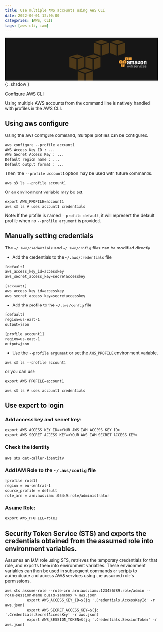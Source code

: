 ```yaml
---
title: Use multiple AWS accounts using AWS CLI
date: 2022-06-01 12:00:00
categories: [AWS, CLI]
tags: [aws-cli, iam]
---
```

<script defer data-domain="senad-d.github.io" src="https://plus.seki.ink/js/script.js"></script>
![](https://github.com/senad-d/senad-d.github.io/blob/main/_media/images/backgroun.png?raw=true){: .shadow }

[Configure AWS CLI](https://docs.aws.amazon.com/cli/latest/userguide/cli-chap-configure.html)

Using multiple AWS accounts from the command line is natively handled with profiles in the AWS CLI.

## Using aws configure
Using the aws configure command, multiple profiles can be configured.
```shell
aws configure --profile account1
AWS Access Key ID : ...
AWS Secret Access Key : ...
Default region name : ...
Default output format : ...
```

Then, the `--profile account1` option may be used with future commands.
```shell
aws s3 ls --profile account1
```

Or an environment variable may be set.
```shell
export AWS_PROFILE=account1
aws s3 ls # uses account1 credentials
```
Note: If the profile is named `--profile default`, it will represent the default profile when no `--profile argument` is provided.

## Manually setting credentials
The `~/.aws/credentials` and `~/.aws/config` files can be modified directly.

- Add the credentials to the `~/.aws/credentials` file

```shell
[default]
aws_access_key_id=accesskey
aws_secret_access_key=secretaccesskey

[account1]
aws_access_key_id=accesskey
aws_secret_access_key=secretaccesskey
```

- Add the profile to the `~/.aws/config` file

```shell
[default]
region=us-east-1
output=json

[profile account1]
region=us-east-1
output=json
```

- Use the `--profile argument` or set the `AWS_PROFILE` environment variable.

```shell
aws s3 ls --profile account1
```

or you can use

```shell
export AWS_PROFILE=account1

aws s3 ls # uses account1 credentials
```

## Use export to login

### Add access key and secret key:
```shell
export AWS_ACCESS_KEY_ID=<YOUR_AWS_IAM_ACCESS_KEY_ID>  
export AWS_SECRET_ACCESS_KEY=<YOUR_AWS_IAM_SECRET_ACCESS_KEY>
```

### Check the identity
```shell
aws sts get-caller-identity
```

### Add IAM Role to the `~/.aws/config` file
```shell
[profile role1]
region = eu-central-1
source_profile = default
role_arn = arn:aws:iam::05449:role/administrator
```
### Asume Role:
```shell
export AWS_PROFILE=role1
```
## Security Token Service (STS) and exports the credentials obtained from the assumed role into environment variables.
Assumes an IAM role using STS, retrieves the temporary credentials for that role, and exports them into environment variables. These environment variables can then be used in subsequent commands or scripts to authenticate and access AWS services using the assumed role's permissions.
```shell
aws sts assume-role --role-arn arn:aws:iam::123456789:role/admin --role-session-name build-sandbox > aws.json
          export AWS_ACCESS_KEY_ID=$(jq '.Credentials.AccessKeyId' -r aws.json)
          export AWS_SECRET_ACCESS_KEY=$(jq '.Credentials.SecretAccessKey' -r aws.json)
          export AWS_SESSION_TOKEN=$(jq '.Credentials.SessionToken' -r aws.json)
```